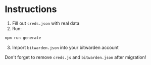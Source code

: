 # Instructions

1. Fill out `creds.json` with real data
2. Run:  

```bash
npm run generate
```  
3. Import `bitwarden.json` into your bitwarden account  

Don't forget to remove `creds.js` and `bitwarden.json` after migration!  


